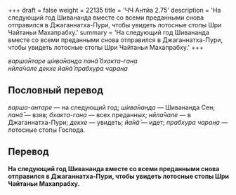 +++
draft = false
weight = 22135
title = 'ЧЧ Антйа 2.75'
description = 'На следующий год Шивананда вместе со всеми преданными снова отправился в Джаганнатха-Пури, чтобы увидеть лотосные стопы Шри Чайтаньи Махапрабху.'
summary = 'На следующий год Шивананда вместе со всеми преданными снова отправился в Джаганнатха-Пури, чтобы увидеть лотосные стопы Шри Чайтаньи Махапрабху.'
+++

_варша̄нтаре ш́ива̄нанда лан̃а̄ бхакта-ган̣а  
нӣла̄чале декхе йа̄н̃а̄ прабхура чаран̣а_

## Пословный перевод

_варша_\-_антаре_ — на следующий год; _ш́ива̄нанда_ — Шивананда Сен; _лан̃а̄_ — взяв; _бхакта_\-_ган̣а_ — всех преданных; _нӣла̄чале_ — в Джаганнатха-Пури; _декхе_ — увидеть; _йа̄н̃а̄_ — идет; _прабхура_ _чаран̣а_ — лотосные стопы Господа.

## Перевод

**На следующий год Шивананда вместе со всеми преданными снова отправился в Джаганнатха-Пури, чтобы увидеть лотосные стопы Шри Чайтаньи Махапрабху.**
